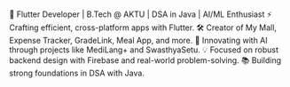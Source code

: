 🚀 Flutter Developer | B.Tech @ AKTU | DSA in Java | AI/ML Enthusiast
⚡ Crafting efficient, cross-platform apps with Flutter.
🛠️ Creator of My Mall, Expense Tracker, GradeLink, Meal App, and more.
🧠 Innovating with AI through projects like MediLang+ and SwasthyaSetu.
💡 Focused on robust backend design with Firebase and real-world problem-solving.
📚 Building strong foundations in DSA with Java.
